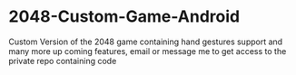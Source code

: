 # 2048-Custom-Game-Android
Custom Version of the 2048 game containing hand gestures support and many more up coming features, email or message me to get access to the private repo containing code

